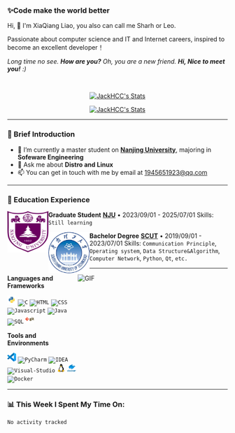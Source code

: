 <!--
**most-silence/most-silence** is a ✨ _special_ ✨ repository because its `README.md` (this file) appears on your GitHub profile.

Here are some ideas to get you started:

- 🔭 I’m currently working on ...
- 🌱 I’m currently learning ...
- 👯 I’m looking to collaborate on ...
- 🤔 I’m looking for help with ...
- 💬 Ask me about ...
- 📫 How to reach me: ...
- 😄 Pronouns: ...
- ⚡ Fun fact: ...
-->

### ✨Code make the world better

<p>Hi, 👋  I'm XiaQiang Liao, you also can call me Sharh or Leo.

Passionate about computer science and IT and Internet careers, inspired to become an excellent developer！

<em>Long time no see. <b>How are you?</b> Oh, you are a new friend. <b>Hi, Nice to meet you!</b> :)</em>

<br>

<p align="center">
  <a href="https://github.com/most-silence" class="rich-diff-level-one">
    <img src="https://readme-stats-server-jackcc.vercel.app/api?username=most-silence&title_color=333&text_color=777" alt="JackHCC's Stats" >
    <!-- &hide=issues
    <img src="https://github-readme-stats.vercel.app/api?username=Charmve&hide=issues&title_color=333&text_color=777" alt="JackHCC's Stats" >
    -->
  </a>
</p>

<p align="center">
  <a href="https://github.com/most-silence" class="rich-diff-level-one">
    <img src="https://github-readme-stats.vercel.app/api/top-langs?username=most-silence&title_color=333&text_color=777" alt="JackHCC's Stats" >
    <!-- &hide=issues
    <img src="https://github-readme-stats.vercel.app/api?username=Charmve&hide=issues&title_color=333&text_color=777" alt="JackHCC's Stats" >
    -->
  </a>
</p>

---

### 🤡 Brief Introduction

- 🏫 I’m currently a master student on **<a href="[南京大学 (nju.edu.cn)](https://www.nju.edu.cn/)">Nanjing University</a>**, majoring in **Sofeware Engineering**
- 💬 Ask me about **Distro and Linux**
- 📫 You can get in touch with me by email at [1945651923@qq.com](mailto:1945651923@qq.com)

---

### 📗 Education Experience

[<img align="left" height="94px" width="94px" alt="NJU" src="./Res/Icon/NJU.jpg"/>](https://www.nju.edu.cn/)

**Graduate Student**
[**NJU**](https://www.nju.edu.cn/)  • 2023/09/01 - 2025/07/01
Skills: `Still learning`
<br />


[<img align="left" height="94px" width="94px" alt="SCUT" src="./Res/Icon/SCUT.png"/>](https://www.scut.edu.cn/)

**Bachelor Degree**
[**SCUT**](https://www.scut.edu.cn/) • 2019/09/01 - 2023/07/01
Skills: `Communication Principle`, `Operating system`, `Data Structure&Algorithm`, `Computer Network`, `Python`, `Qt`,  `etc.`
<br>

---

<img align="right" alt="GIF" src="https://github.com/abhisheknaiidu/abhisheknaiidu/blob/master/code.gif?raw=true" width="343" height="220" title="Do what you like, and do it best!">

**Languages and Frameworks**

<code><img height="20" src="https://raw.githubusercontent.com/github/explore/80688e429a7d4ef2fca1e82350fe8e3517d3494d/topics/python/python.png" alt="Python" title="Python"></code>
<code><img height="20" src="https://img.icons8.com/color/48/000000/c-programming.png" alt="C" title="C"></code>
<code><img height="20" src="https://img.icons8.com/color/48/000000/html-5--v1.png" alt="HTML" title="HTML"></code>
<code><img height="20" src="https://img.icons8.com/dusk/64/000000/css3.png" alt="CSS" title="CSS"></code>
<code><img height="20" src="https://img.icons8.com/dusk/64/000000/javascript-logo.png" alt="Javascript" title="Javascript"></code>
<code><img height="20" src="https://img.icons8.com/color/48/000000/java-coffee-cup-logo--v1.png" alt="Java" title="Java"></code>
<code><img height="20" src="https://img.icons8.com/external-soft-fill-juicy-fish/60/000000/external-sql-coding-and-development-soft-fill-soft-fill-juicy-fish.png" alt="SQL" title="SQL"></code>
<code><img height="20" src="https://raw.githubusercontent.com/github/explore/80688e429a7d4ef2fca1e82350fe8e3517d3494d/topics/git/git.png" alt="Git" title="Git"></code>

**Tools and Environments**

<code><img height="20" src="https://raw.githubusercontent.com/github/explore/80688e429a7d4ef2fca1e82350fe8e3517d3494d/topics/visual-studio-code/visual-studio-code.png" alt="VSCode" title="VSCode"></code>
<code><img height="20" src="https://img.icons8.com/color/48/000000/pycharm.png" alt="PyCharm" title="PyCharm"></code>
<code><img height="20" src="https://img.icons8.com/color/48/000000/intellij-idea.png" alt="IDEA" title="IDEA"></code>
<code><img height="20" src="https://img.icons8.com/color/48/000000/visual-studio.png" alt="Visual-Studio" title="Visual-Studio"></code>
<code><img height="20" src="https://raw.githubusercontent.com/github/explore/80688e429a7d4ef2fca1e82350fe8e3517d3494d/topics/linux/linux.png" alt="Linux" title="Linux"></code>
<code><img height="20" src="https://raw.githubusercontent.com/github/explore/80688e429a7d4ef2fca1e82350fe8e3517d3494d/topics/docker/docker.png" alt="Docker" title="Docker"></code>
<code><img height="20" src="https://fedoraproject.org/assets/images/logos/fedora-blue.png" alt="Docker" title="Docker"></code>

---

### 📊 This Week I Spent My Time On:

<!--START_SECTION:waka-->

```txt
No activity tracked
```

<!--END_SECTION:waka-->
